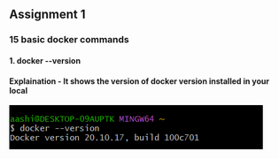## Assignment 1
### 15 basic docker commands

#### 1. docker --version 
#### Explaination - It shows the version of docker version installed in your local
![1st command](./docker_1.png)
